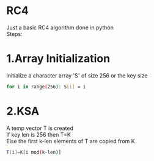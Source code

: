 # RC4
Just a basic RC4 algorithm done in python  
Steps:  
# 1.Array Initialization    
Initialize a character array 'S' of size 256 or the key size  
```bash
for i in range(256): S[i] = i
 ```   
# 2.KSA  
A temp vector T is created    
If key len is 256 then T=K    
Else the first k-len elements of T are copied from K    
```bash 
T[i]=K[i mod(k-len)]
```    
            

